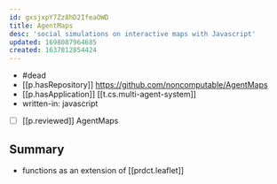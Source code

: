 ```yaml
---
id: gxsjxpY7Zz8hD2IfeaOWD
title: AgentMaps
desc: 'social simulations on interactive maps with Javascript'
updated: 1698087964685
created: 1637812854424
---
```


- #dead
- [[p.hasRepository]] https://github.com/noncomputable/AgentMaps
- [[p.hasApplication]] [[t.cs.multi-agent-system]]
- written-in: javascript
- [ ] [[p.reviewed]] AgentMaps

## Summary

- functions as an extension of [[prdct.leaflet]]